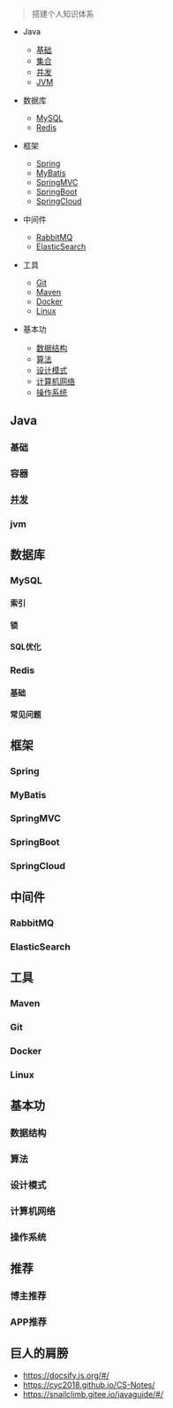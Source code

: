 > 搭建个人知识体系

* Java
  * [基础](#基础)
  * [集合](#容器)
  * [并发](#并发)
  * [JVM](#JVM)

* 数据库
  * [MySQL](#MySQL)
  * [Redis](#Redis)

* 框架
  * [Spring](#Spring)
  * [MyBatis](#MyBatis)
  * [SpringMVC](#SpringMVC)
  * [SpringBoot](#SpringBoot)
  * [SpringCloud](#SpringCloud)

* 中间件
  * [RabbitMQ](#RabbtiMQ)
  * [ElasticSearch](#ElasticSearch)

* 工具
  * [Git](#Git)
  * [Maven](#Maven)
  * [Docker](#Docker)
  * [Linux](#Linux)

* 基本功
  * [数据结构](#数据结构)
  * [算法](#算法)
  * [设计模式](#设计模式) 
  * [计算机网络](#计算机网络)
  * [操作系统](#操作系统)


## Java

### 基础

### 容器

### [并发](docs/基础/Java多线程.md)

### jvm

## 数据库

### MySQL

#### 索引

#### 锁

#### SQL优化

### Redis

#### 基础

#### 常见问题

## 框架

### Spring

### MyBatis

### SpringMVC

### SpringBoot

### SpringCloud

## 中间件

### RabbitMQ

### ElasticSearch

## 工具

### Maven

### Git

### Docker

### Linux

## 基本功

### 数据结构

### 算法

### 设计模式

### 计算机网络

### 操作系统

## 推荐

### 博主推荐

### APP推荐


## 巨人的肩膀
* https://docsify.js.org/#/
* https://cyc2018.github.io/CS-Notes/ 
* https://snailclimb.gitee.io/javaguide/#/

